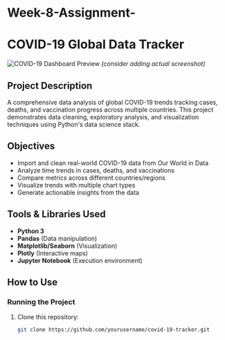 # Week-8-Assignment-
# COVID-19 Global Data Tracker

![COVID-19 Dashboard Preview](https://via.placeholder.com/800x400?text=COVID+Visualizations) *(consider adding actual screenshot)*

## Project Description
A comprehensive data analysis of global COVID-19 trends tracking cases, deaths, and vaccination progress across multiple countries. This project demonstrates data cleaning, exploratory analysis, and visualization techniques using Python's data science stack.

## Objectives
- Import and clean real-world COVID-19 data from Our World in Data
- Analyze time trends in cases, deaths, and vaccinations
- Compare metrics across different countries/regions
- Visualize trends with multiple chart types
- Generate actionable insights from the data

## Tools & Libraries Used
- **Python 3**
- **Pandas** (Data manipulation)
- **Matplotlib/Seaborn** (Visualization)
- **Plotly** (Interactive maps)
- **Jupyter Notebook** (Execution environment)

## How to Use
### Running the Project
1. Clone this repository:
   ```bash
   git clone https://github.com/yourusername/covid-19-tracker.git
